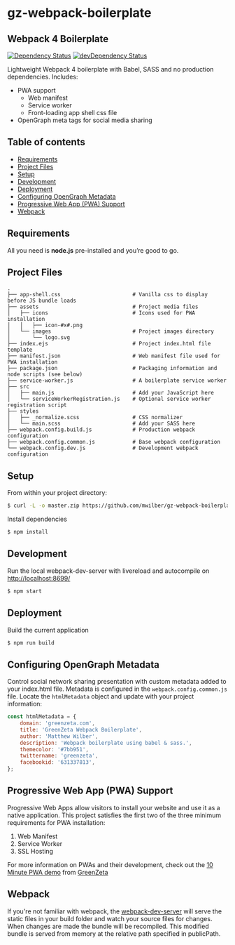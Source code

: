 # gz-webpack-boilerplate
## Webpack 4 Boilerplate

[![Dependency Status](https://david-dm.org/mwilber/gz-webpack-boilerplate.svg)](https://david-dm.org/mwilber/gz-webpack-boilerplate)
[![devDependency Status](https://david-dm.org/mwilber/gz-webpack-boilerplate/dev-status.svg)](https://david-dm.org/mwilber/gz-webpack-boilerplate)

Lightweight Webpack 4 boilerplate with Babel, SASS and no production dependencies. Includes: 
* PWA support 
    * Web manifest
    * Service worker
    * Front-loading app shell css file
* OpenGraph meta tags for social media sharing

## Table of contents
- [Requirements](#requirements)
- [Project Files](#project-files)
- [Setup](#setup)
- [Development](#development)
- [Deployment](#deployment)
- [Configuring OpenGraph Metadata](#configuring-opengraph-metadata)
- [Progressive Web App (PWA) Support](#progressive-web-app-pwa-support)
- [Webpack](#webpack)

## Requirements
All you need is <b>node.js</b> pre-installed and you’re good to go.

## Project Files
```
.
├── app-shell.css                       # Vanilla css to display before JS bundle loads
├── assets                              # Project media files
│   ├── icons                           # Icons used for PWA installation
│   │   ├── icon-#x#.png
│   └── images                          # Project images directory
│       └── logo.svg            
├── index.ejs                           # Project index.html file template
├── manifest.json                       # Web manifest file used for PWA installation
├── package.json                        # Packaging information and node scripts (see below)
├── service-worker.js                   # A boilerplate service worker
├── src
│   ├── main.js                         # Add your JavaScript here
│   └── serviceWorkerRegistration.js    # Optional service worker registration script
├── styles
│   ├── _normalize.scss                 # CSS normalizer
│   └── main.scss                       # Add your SASS here
├── webpack.config.build.js             # Production webpack configuration
├── webpack.config.common.js            # Base webpack configuration
└── webpack.config.dev.js               # Development webpack configuration
```

## Setup
From within your project directory:
```sh
$ curl -L -o master.zip https://github.com/mwilber/gz-webpack-boilerplate/archive/master.zip && unzip master.zip && rm master.zip && mv -n ./gz-webpack-boilerplate-master/{.,}* ./ && rm -r ./gz-webpack-boilerplate-master
```
Install dependencies
```sh
$ npm install
```

## Development
Run the local webpack-dev-server with livereload and autocompile on [http://localhost:8699/](http://localhost:8699/)
```sh
$ npm start
```
## Deployment
Build the current application
```sh
$ npm run build
```

## Configuring OpenGraph Metadata
Control social network sharing presentation with custom metadata added to your index.html file. Metadata is configured in the `webpack.config.common.js` file. Locate the `htmlMetadata` object and update with your project information:
```js
const htmlMetadata = {
    domain: 'greenzeta.com',
    title: 'GreenZeta Webpack Boilerplate',
    author: 'Matthew Wilber',
    description: 'Webpack boilerplate using babel & sass.',
    themecolor: '#7bb951',
    twittername: 'greenzeta',
    facebookid: '631337813',
};
```

## Progressive Web App (PWA) Support
Progressive Web Apps allow visitors to install your website and use it as a native application. This project satisfies the first two of the three minimum requirements for PWA installation:
1. Web Manifest
2. Service Worker
3. SSL Hosting

For more information on PWAs and their development, check out the [10 Minute PWA demo](https://github.com/mwilber/gz-10-minute-pwa) from [GreenZeta](http://greenzeta.com)

## Webpack
If you're not familiar with webpack, the [webpack-dev-server](https://webpack.js.org/configuration/dev-server/) will serve the static files in your build folder and watch your source files for changes.
When changes are made the bundle will be recompiled. This modified bundle is served from memory at the relative path specified in publicPath.
